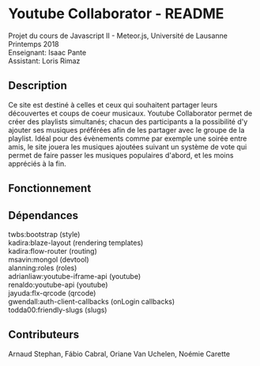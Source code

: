 # Youtube Collaborator - README
Projet du cours de Javascript II - Meteor.js, Université de Lausanne Printemps 2018<br>
Enseignant: Isaac Pante<br>
Assistant: Loris Rimaz<br>

## Description
Ce site est destiné à celles et ceux qui souhaitent partager leurs découvertes et coups de coeur musicaux. 
Youtube Collaborator permet de créer des playlists simultanés; chacun des participants a la possibilité d'y ajouter ses
musiques préférées afin de les partager avec le groupe de la playlist. Idéal pour des évènements comme par exemple une soirée 
entre amis, le site jouera les musiques ajoutées suivant un système de vote qui permet de faire passer les musiques populaires
d'abord, et les moins appréciés à la fin.

## Fonctionnement

## Dépendances 
twbs:bootstrap (style) <br>
kadira:blaze-layout (rendering templates)<br>
kadira:flow-router (routing)<br>
msavin:mongol (devtool)<br>
alanning:roles (roles)<br>
adrianliaw:youtube-iframe-api (youtube)<br>
renaldo:youtube-api (youtube)<br>
jayuda:flx-qrcode (qrcode)<br>
gwendall:auth-client-callbacks (onLogin callbacks)<br>
todda00:friendly-slugs (slugs)<br>


## Contributeurs
Arnaud Stephan, Fábio Cabral, Oriane Van Uchelen, Noémie Carette

